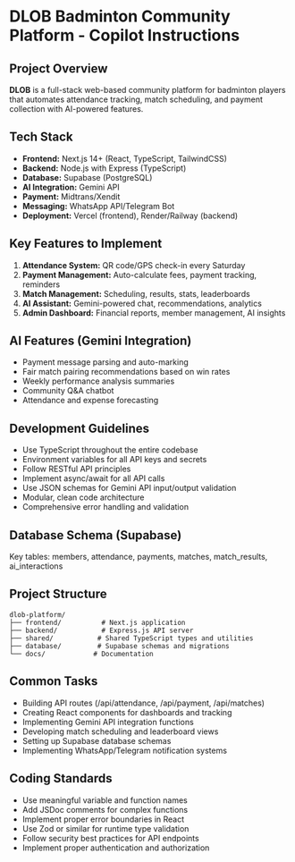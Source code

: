 # DLOB Badminton Community Platform - Copilot Instructions

## Project Overview
**DLOB** is a full-stack web-based community platform for badminton players that automates attendance tracking, match scheduling, and payment collection with AI-powered features.

## Tech Stack
- **Frontend:** Next.js 14+ (React, TypeScript, TailwindCSS)
- **Backend:** Node.js with Express (TypeScript)
- **Database:** Supabase (PostgreSQL)
- **AI Integration:** Gemini API
- **Payment:** Midtrans/Xendit
- **Messaging:** WhatsApp API/Telegram Bot
- **Deployment:** Vercel (frontend), Render/Railway (backend)

## Key Features to Implement
1. **Attendance System:** QR code/GPS check-in every Saturday
2. **Payment Management:** Auto-calculate fees, payment tracking, reminders
3. **Match Management:** Scheduling, results, stats, leaderboards
4. **AI Assistant:** Gemini-powered chat, recommendations, analytics
5. **Admin Dashboard:** Financial reports, member management, AI insights

## AI Features (Gemini Integration)
- Payment message parsing and auto-marking
- Fair match pairing recommendations based on win rates
- Weekly performance analysis summaries
- Community Q&A chatbot
- Attendance and expense forecasting

## Development Guidelines
- Use TypeScript throughout the entire codebase
- Environment variables for all API keys and secrets
- Follow RESTful API principles
- Implement async/await for all API calls
- Use JSON schemas for Gemini API input/output validation
- Modular, clean code architecture
- Comprehensive error handling and validation

## Database Schema (Supabase)
Key tables: members, attendance, payments, matches, match_results, ai_interactions

## Project Structure
```
dlob-platform/
├── frontend/          # Next.js application
├── backend/           # Express.js API server
├── shared/           # Shared TypeScript types and utilities
├── database/         # Supabase schemas and migrations
└── docs/            # Documentation
```

## Common Tasks
- Building API routes (/api/attendance, /api/payment, /api/matches)
- Creating React components for dashboards and tracking
- Implementing Gemini API integration functions
- Developing match scheduling and leaderboard views
- Setting up Supabase database schemas
- Implementing WhatsApp/Telegram notification systems

## Coding Standards
- Use meaningful variable and function names
- Add JSDoc comments for complex functions
- Implement proper error boundaries in React
- Use Zod or similar for runtime type validation
- Follow security best practices for API endpoints
- Implement proper authentication and authorization
